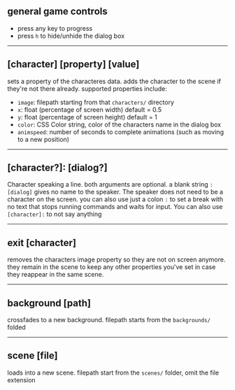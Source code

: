 ## general game controls
- press any key to progress
- press `h` to hide/unhide the dialog box

---
## [character] [property] [value]
sets a property of the characteres data. adds the character to the scene if they're not there already. supported properties include:
- `image`: filepath starting from that `characters/` directory
- `x`: float (percentage of screen width) default = 0.5
- `y`: float (percentage of screen height) default = 1
- `color`: CSS Color string, color of the characters name in the dialog box
- `animspeed`: number of seconds to complete animations (such as moving to a new position)

---

## [character?]: [dialog?]
Character speaking a line. both arguments are optional. a blank string `: [dialog]` gives no name to the speaker. The speaker does not need to be a character on the screen. you can also use just a colon `:` to set a break with no text that stops running commands and waits for input. You can also use `[character]:` to not say anything

---
## exit [character]
removes the characters image property so they are not on screen anymore. they remain in the scene to keep any other properties you've set in case they reappear in the same scene.

---
## background [path]
crossfades to a new background. filepath starts from the `backgrounds/` folded

---
## scene [file]
loads into a new scene. filepath start from the `scenes/` folder, omit the file extension
